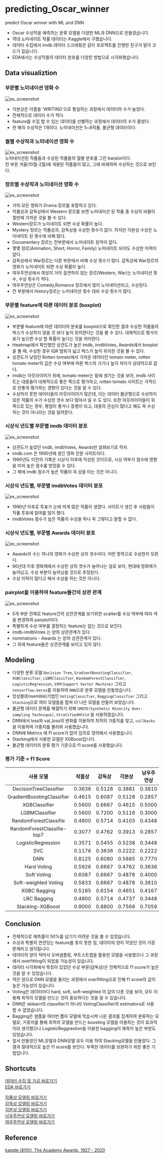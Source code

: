 # predicting_Oscar_winner
predict Oscar winner with ML and DNN

* Oscar 수상작을 예측하는 분류 모델을 다양한 ML과 DNN으로 만들었습니다. 
* 역대 노미네이트 작품 데이터는 Kaggle에서 구했습니다.
* 데이터 수집에서 imdb 데이터 스크래핑은 같이 프로젝트를 진행한 친구가 맡아 코드가 없습니다. 
* EDA에서는 수상작들의 데이터 분포를 다양한 방법으로 시각화했습니다. 

## Data visualiztion
### 부문별 노미네이션 영화 수 
![ex_screenshot](./img/nomination_movies.png)  
* 각본상은 이름을 'WRITING'으로 통일하는 과정에서 데이터의 수가 늘었다.  
* 전체적으로 데이터 수가 적다. 
* feature를 수집 할 수 있는 데이터를 선별하는 과정에서 데이터의 수가 줄었다. 
* 한 해의 수상작은 1개이다. 노미네이션은 5~8작품. 불균형 데이터이다. 
### 월별 수상작과 노미네이션 영화 수 
![ex_screenshot](./img/nomination_month.png)  
노미네이션된 작품들과 수상된 작품들의 월별 분포를 그린 barplot이다.  
전 부문 겨울(10월-2월)에 개봉된 작품들이 많고, 그에 비례하여 수상하는 것으로 보인다.  
### 장르별 수상작과 노미네이션 영화 수 
![ex_screenshot](./img/nomination_genre.png)  
* 거의 모든 영화가 Drama 장르를 포함하고 있다.
* 작품상과 감독상에서 Western 장르를 보면 노미네이션 된 작품 중 수상의 비율이 절반에 가까운 것을 볼 수 있다.
* Western장르가 노미네이트 되면 수상 확률이 높다.
* Mystery 장르는 작품상과, 감독상을 수상한 횟수가 없다. 하지만 각본상 수상은 노미네이트 된 횟수에 비해 많다.
* Documentery 장르는 전부문에서 노미네이트 된적이 없다.
* 몇몇 장르(Animation, Short, Horror, Family) 노미네이트 되어도 수상한 이력이 없다.
* 감독상에서 War장르는 다른 부문에서 비해 수상 횟수가 많다. 감독상에 War장르의 영화가 노미네이트 되면 수상 확률이 높다.
* 여우주연상에서 여성이 거의 출연하지 않는 장르(Western, War)는 노미네이션 횟수, 수상 횟수가 적다.
* 여우주연상은 Comedy,Romance 장르에서 많이 노미네이션되고, 수상된다.
* 전 부문에서 History장르는 노미네이션 횟수 대비 수상 횟수가 많다.
### 부문별 feature에 따른 데이터 분포 (boxplot)
![ex_screenshot](./img/boxplot.png)  
* 부문별 feature에 따른 데이터의 분포를 boxplot으로 확인한 결과 수상한 작품들의 박스가 수상하지 않을 것 보다 높이 위치한다는 것을 볼 수 있다. 대체적으로 평가지표가 높으면 수상 할 확률이 높다는 것을 의미한다.
* Heatmap에서 확인했던 상관도가 높은 imdb, imdbVotes, Awards에서 boxplot을 볼 때, 수상한 경우 IQR 범위가 넓고 박스가 높이 위치한 것을 볼 수 있다.
* 상관도가 낮았던 Rotten tomato에서 가져온 데이터인 tomato meter, rotten tomato meter의 값은 수상 여부에 따른 박스의 크기나 높이 차이가 상대적으로 없다.
* imdb는 아웃라이어가 위에, tomato meter는 밑에 생기는 것을 보아, imdb 사이트는 대중들이 대체적으로 좋은 쪽으로 평가하고, rotten tomato 사이트는 극적으로 안좋게 평가하는 경향이 있다는 것을 알 수 있다.
* 수상하지 못한 데이터들의 아웃라이어가 많은데, 이는 데이터 불균형으로 수상하지 않은 작품의 수가 수상한 갯수 보다 많아서 일 수 도 있다. 또한 아웃라이어들이 위쪽으로 있는 경우, 평점이 좋거나 흥행이 되고, 대중의 관심이 많다고 해도 꼭 수상하는 것이 아니라는 것을 알려준다.  
 ### 시상식 년도별 부문별 imdb 데이터 분포
![ex_screenshot](./img/catplot.png)  
* 상관도가 높았던 imdb, imdbVotes, Awards만 살펴보기로 하자.
* imdb.com 은 1990년에 생긴 영화 전문 사이트이다.
* 1990년도 이전의 기록은 시상식 이후에 작성된 것이므로, 시상 여부가 점수에 영향을 미처 높은 점수를 받았을 수 있다.
* 그 해에 imdb 점수가 높은 작품이 꼭 상을 타는 것은 아니다.
### 시상식 년도별, 부문별 imdbVotes 데이터 분포
![ex_screenshot](./img/catplot1.png)  
* 1990년 이후로 투표가 눈에 띄게 많은 작품이 생겼다. 사이트가 생긴 후 사람들이 작품 투표에 참여를 많이 했다.
* imdbVotes 점수가 높은 작품이 수상을 하나 꼭 그렇다고 말할 수 없다.  
### 시상식 년도별, 부문별 Awards 데이터 분포
![ex_screenshot](./img/catplot2.png)  
* Awards의 수는 하나의 영화가 수상한 상의 갯수이다. 어떤 항목으로 수상한지 모른다.
* 90년대 이후 영화제에서 수상한 상의 갯수가 늘어나는 걸로 보아, 현대에 영화제가 늘어났고, 수상 부분이 늘어났을 것으로 추정된다.
* 수상 이력이 많다고 해서 수상을 하는 것은 아니다.
### pairplot을 이용하여 feature들간의 상관 관계 
![ex_screenshot](./img/pairplot.png)  
* 5개 부문 전체로 feature간의 상관관계를 보기위한 scatter를 수상 여부에 따라 색을 변경하여 pairplot이다.
* 특별하게 수상 여부를 결정하는 feature는 없는 것으로 보인다.
* imdb-imdbVotes 는 양의 상관관계가 있다.
* nominations - Awards 는 양의 상관관계가 있다.
* 그 외에 feature들은 상관관계를 보이고 있지 않다.

## Modeling
* 다양한 분류 모델 `Decision Tree`, `GradientBoostingClassifier`, `XGBClassifier`, `LGBMClassifier`, `RandomForestClassifier`, `LogisticRegression`, `SVM(Support Vector Machine)` 그리고 `tensorflow.keras`를 이용하여 `DNN`으로 분류 모델을 만들었습니다.
* 앙상블(Ensemble)기법인 `VotingClassifier`, `BaggingClassifier` 그리고 `Stacking`으로 여러 모델들을 합쳐 더 나은 모델을 만들어 보았습니다.
* 불균형 데이터 문제를 해결하기 위해 `SMOTE(Synthetic Minority Over-sampling Technique)`, `StratifiedKFold` 을 사용하였습니다.
* DNN에서 loss와 val_loss의 변화를 이용하여 최적의 가중치를 찾고, `callbacks`을 이용하여 가중치를 불러와 사용했습니다. 
* DNN에 Metrics 에 f1 score가 없어 임의로 정의해서 사용했습니다. 
* Stacking에서 사용한 모델은 XGBoost입니다. 
* 불균형 데이터의 분류 평가 기준으로 f1 score를 사용했습니다. 

### 평가 기준 = f1 Score
|사용 모델|작품상|감독상|각본상|남우주연상|여우주연상
|:---:|:---:|:---:|:---:|:---:|:---:|
|DecisionTreeClassifier|0.3636|0.5128|0.3881|0.3810| 0.3125|
|GradientBoostingClassifier|0.4615|0.6087|0.5128|0.2857|0.1667|
|XGBClassifier|0.5600|0.6667|0.4615|0.5000|0.1818|
|LGBMClassifier|0.5600|0.7200|0.5116| 0.3000|0.2500|
|RandomForestClassifie| 0.4800|0.5714|0.4103|0.4348|0.2857|
|RandomForestClassifie-top7| 0.3077| 0.4762|0.3913|0.2857|0.3636|
|LogisticRegression|0.3571|0.5455|0.5238|0.3448|0.4348|
|SVC|0.1176|0.3636|0.2222|0.2222|0.2941|
|DNN|0.8125|0.6080|0.5885|0.7770|0.7315|
|Hard Voting|0.5926|0.6667|0.4762|0.3636|0.2963|
|Soft Voting |0.6087|0.6667|0.4878|0.4000|0.2308|
|Soft-weighted Voting |0.5833|0.6667|0.4878|0.3810|0.2308|
|XGBC Bagging | 0.5185|0.6154|0.4651| 0.4167|0.2308|
|LRC Bagging |0.4800|0.5714|0.4737|0.3448| 0.2727|
|Stacking-XGBoost |0.9000| 0.8800|0.7568|0.7059 |0.4000|

## Conclusion
* 전체적으로 예측률이 50%를 넘기기 어려운 것을 볼 수 있었습니다. 
* 수상과 특별히 연관있는 feature를 찾지 못한 점, 데이터의 양이 작았던 것이 가장 문제라고 생각됩니다. 
* 데이터의 양이 적어서 오버샘플링, 부트스트랩을 활용한 모델을 사용했으나 그 과정에서 overfitting이 되었을 가능성이 있습니다.  
* 데이터 시각화에서 특징이 있었던 수상 부문(감독상)은 전체적으로 f1 score가 높은 것을 알 수 있었습니다. 
* 적은 양으로 DNN 모델을 돌리는 과정에서 overfitting으로 인해 f1 score의 값이 높은 가능성이 있습니다. 
* Voting은 데이터마다 hard, soft, soft-weighted 의 값이 다른 것을 보아, 모두 이용해 최적의 모델을 만드는 것이 중요하다는 것을 알 수 있습니다. 
* DNN은 sklearn의 classifier가 아니라 VotingClassifier의 estimators로 사용 할 수 없었습니다. 
* Bagging은 샘플을 여러번 뽑아 모델에 학습시켜 나온 결과를 집계하여 분류하는 모델로, 가중치를 통해 최적의 모델을 만드는 boosting 모델을 이용하는 것이 효과적이라 생각했으나 LogisticReggrestion을 이용한 bagging이 예측이 높은 부문도 있었습니다. 
* 앞서 만들었던 ML모델과 DNN모델 모두 이용 하여 Stacking모델을 만들었다. 그 결과 절대적으로 높은 f1 score를 보인다. 부족한 데이터를 보완하기 위한 좋은 기법입니다. 

## Shortcuts
[데이터 수집 및 가공 바로가기](https://github.com/kse0202/predicting_Oscar_winner/blob/master/oscar_data.ipynb)  
[EDA 바로가기](https://github.com/kse0202/predicting_Oscar_winner/blob/master/oscar_EDA.ipynb)  

[작품상 모델링 바로가기](https://github.com/kse0202/predicting_Oscar_winner/blob/master/oscar_model_best.ipynb)   
[감독상 모델링 바로가기](https://github.com/kse0202/predicting_Oscar_winner/blob/master/oscar_model_direct.ipynb)   
[각본상 모델링 바로가기](https://github.com/kse0202/predicting_Oscar_winner/blob/master/oscar_model_write.ipynb)   
[남우주연상 모델링 바로가기](https://github.com/kse0202/predicting_Oscar_winner/blob/master/oscar_model_actor.ipynb)   
[여우주연상 모델링 바로가기](https://github.com/kse0202/predicting_Oscar_winner/blob/master/oscar_model_actress.ipynb)   



## Reference 
[kaggle 데이터, The Academy Awards, 1927 - 2020](https://www.kaggle.com/unanimad/the-oscar-award)
